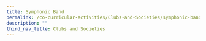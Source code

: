 ```yaml
---
title: Symphonic Band
permalink: /co-curricular-activities/Clubs-and-Societies/symphonic-band
description: ""
third_nav_title: Clubs and Societies
---
```

